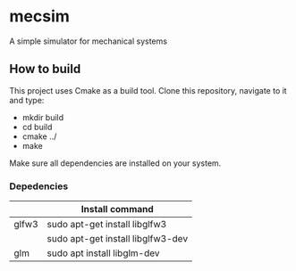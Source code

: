 # mecsim
A simple simulator for mechanical systems

## How to build 
This project uses Cmake as a build tool.
Clone this repository, navigate to it and type:

- mkdir build
- cd build
- cmake ../
- make 

Make sure all dependencies are installed on your system.

### Depedencies
|         | Install command                      |
|---------|--------------------------------------|
|  glfw3  | sudo apt-get install libglfw3        |
|         | sudo apt-get install libglfw3-dev    |
|   glm   |sudo apt install libglm-dev           |



